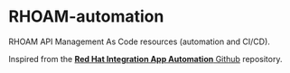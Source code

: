 # RHOAM-automation

RHOAM API Management As Code resources (automation and CI/CD).

Inspired from the [**Red Hat Integration App Automation** Github](https://github.com/rh-integration/IntegrationApp-Automation) repository.
